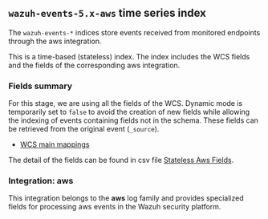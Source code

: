 ## `wazuh-events-5.x-aws` time series index

The `wazuh-events-*` indices store events received from monitored endpoints through the aws integration.

This is a time-based (stateless) index. The index includes the WCS fields and the fields of the corresponding aws integration.

### Fields summary

For this stage, we are using all the fields of the WCS. Dynamic mode is temporarily set to `false` to avoid the creation of new fields while allowing the indexing of events containing fields not in the schema. These fields can be retrieved from the original event (`_source`).

- [WCS main mappings](../../stateless/docs/fields.csv)

The detail of the fields can be found in csv file [Stateless Aws Fields](fields.csv).

### Integration: aws

This integration belongs to the **aws** log family and provides specialized fields for processing aws events in the Wazuh security platform.
